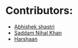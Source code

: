 # Contributors: 
- [Abhishek shastri](https://github.com/shastri48)
- [Saddam Nihal Khan](https://)
- [Harshaan](https://github.com/harshaanNihal)

